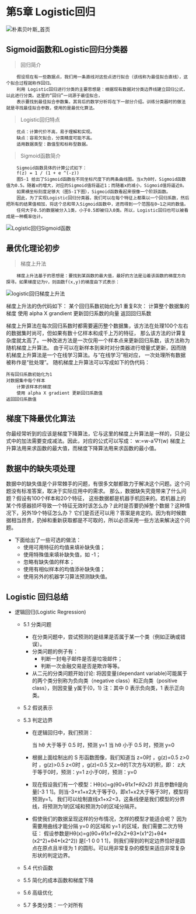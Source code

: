 # 第5章 Logistic回归
<script type="text/javascript" src="http://cdn.mathjax.org/mathjax/latest/MathJax.js?config=default"></script>

![朴素贝叶斯_首页](/images/5.Logistic/Logistic回归首页.png "Logistic回归首页")

## Sigmoid函数和Logistic回归分类器

> 回归简介

```
    假设现在有一些数据点，我们用一条直线对这些点进行拟合（该线称为最佳拟合直线），这个拟合过程就称作回归。
    利用 Logistic回归进行分类的主要思想是：根据现有数据对分类边界线建立回归公式，以此进行分类。这里的“回归”一词源于最佳拟合，
    表示要找到最佳拟合参数集，其背后的数学分析将在下一部分介绍。训练分类器时的做法就是寻找最佳拟合参数，使用的是最优化算法。
```

> Logistic回归特点

```
    优点：计算代价不高，易于理解和实现。
    缺点：容易欠拟合，分类精度可能不高。
    适用数据类型：数值型和标称型数据。
```

> Sigmoid函数简介

```
    Sigmoid函数具体的计算公式如下：
    f(z) = 1 / (1 + e ^(-z))
    图5-1 给出了Sigmoid函数在不同坐标尺度下的两条曲线图。当x为0时，Sigmoid函数值为0.5。随着x的增大，对应的Sigmoid值将逼近1；而随着x的减小，Sigmoid值将逼近0。
    如果横坐标刻度足够大（图5-1下图），Sigmoid函数看起来很像一个阶跃函数。
    因此，为了实现Logistic回归分类器，我们可以在每个特征上都乘以一个回归系数，然后把所有的结果值相加，将这个总和带入Sigmoid函数中，进而得到一个范围在0~1之间的数值。
    任何大于0.5的数据被分入1类，小于0.5即被归入0类。所以，Logistic回归也可以被看成是一种概率估计。
```
![Logistic回归Sigmoid函数](/images/5.Logistic/Logistic回归Sigmoid函数.png "Logistic回归Sigmoid函数")

## 最优化理论初步

> 梯度上升法

```
    梯度上升法基于的思想是：要找到某函数的最大值，最好的方法是沿着该函数的梯度方向探寻。如果梯度记为▽，则函数f(x,y)的梯度由下式表示：
```

![logistic回归梯度上升法](/images/5.Logistic/梯度上升算法.png "梯度上升法")

梯度上升法的伪代码如下：
    某个回归系数初始化为1
    重复R次：
        计算整个数据集的梯度
        使用 alpha X grandient 更新回归系数的向量
    返回回归系数

梯度上升算法在每次回归系数时都需要遍历整个数据集，该方法在处理100个左右的数据集时尚可，但如果有数十亿样本和成千上万的特征，
那么该方法的计算复杂度就太高了。一种改进方法是一次仅用一个样本点来更新回归系数，该方法称为随机梯度上升算法。
由于可以在新样本到来时对分类器进行增量式更新，因而随机梯度上升算法是一个在线学习算法。与“在线学习”相对应，
一次处理所有数据被称作是“批处理”。
    随机梯度上升算法可以写成如下的伪代码：

    所有回归系数初始化为1
    对数据集中每个样本
        计算该样本的梯度
        使用 alpha X gradient 更新回归系数值
    返回回归系数值

## 梯度下降最优化算法

你最经常听到的应该是梯度下降算法，它与这里的梯度上升算法是一样的，只是公式中的加法需要变成减法。因此，对应的公式可以写成：
    w:=w-a▽f(w)
梯度上升算法用来求函数的最大值，而梯度下降算法用来求函数的最小值。

## 数据中的缺失项处理

数据中的缺失值是个非常棘手的问题，有很多文献都致力于解决这个问题。这个问题没有标准答案，取决于实际应用中的需求。
那么，数据缺失究竟带来了什么问题？假设有100个样本和20个特征，
这些数据都是机器手机回来的。若机器上的某个传感器损坏导致一个特征无效时该怎么办？此时是否要扔掉整个数据？这种情况下，另外19个特征怎么办？
它们是否还可以用？答案是肯定的。因为有时候数据相当昂贵，扔掉和重新获取都是不可取的，所以必须采用一些方法来解决这个问题。
* 下面给出了一些可选的做法：
    * 使用可用特征的均值来填补缺失值；
    * 使用特殊值来填补缺失值，如 -1；
    * 忽略有缺失值的样本；
    * 使用有相似样本的均值添补缺失值；
    * 使用另外的机器学习算法预测缺失值。

## Logistic 回归总结

* 逻辑回归(Logistic Regression)
    * 5.1 分类问题
        * 在分类问题中，尝试预测的是结果是否属于某一个类（例如正确或错误）。
        * 分类问题的例子有：
            * 判断一封电子邮件是否是垃圾邮件；
            * 判断一次金融交易是否是欺诈等等。
        * 从二元的分类问题开始讨论:
             将因变量(dependant variable)可能属于的两个类分别称为负向类（negative class）和正向类（positive class），则因变量
             y属于{0，1}
             注：其中 0 表示负向类，1 表示正向类。
    * 5.2 假说表示

    * 5.3 判定边界
        * 在逻辑回归中，我们预测：
        
             当 hθ 大于等于 0.5 时，预测 y=1
             当 hθ 小于 0.5 时，预测 y=0
        * 根据上面绘制出的 S 形函数图像，我们知道当
             z=0时 ，g(z)=0.5
             z>0时 ，g(z)>0.5
             z<0时 ，g(z)<0.5
             又z=θ的T次方与X的积，即：
               z大于等于0时，预测：y=1
               z小于0时，预测：y=0
        * 现在假设我们有一个模型：Hθ(x)=g(θ0+θ1*x1+θ2*x2)
             并且参数θ是向量[-3 1 1]。则当-3+x1+x2大于等于0，即x1+x2大于等于3时，模型将预测y=1。
             我们可以绘制直线x1+x2=3，这条线便是我们模型的分界线，将预测为1的区域和预测为0的区域分隔开。
        * 假使我们的数据呈现这样的分布情况，怎样的模型才能适合呢？
          因为需要用曲线才能分隔 y=0 的区域和 y=1 的区域，我们需要二次方特征： 假设参数是Hθ(x)=g(θ0+θ1*x1+θ2*x2+θ3*(x1^2)+θ4*(x2^2)+θ4*(x2^2))
          是[-1 0 0 1 1]，则我们得到的判定边界恰好是圆点在原点且半径为 1 的圆形。可以用非常复杂的模型来适应非常复杂形状的判定边界。
    * 5.4 代价函数
    * 5.5 简化的成本函数和梯度下降
    * 5.6 高级优化
    * 5.7 多类分类：一个对所有
